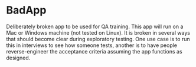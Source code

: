 BadApp
===================

Deliberately broken app to be used for QA training. This app will run on a Mac or Windows machine (not tested on Linux). 
It is broken in several ways that should become clear during exploratory testing. One use case is to run this in interviews
to see how someone tests, another is to have people reverse-engineer the acceptance criteria assuming the app functions
as designed.
